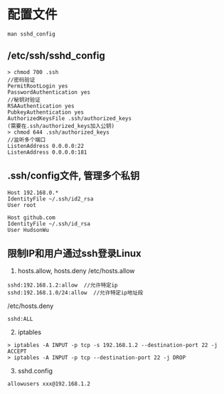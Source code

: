 # 配置文件

```
man sshd_config
```

## /etc/ssh/sshd_config
```
> chmod 700 .ssh
//密码验证
PermitRootLogin yes
PasswordAuthentication yes
//秘钥对验证
RSAAuthentication yes
PubkeyAuthentication yes
AuthorizedKeysFile .ssh/authorized_keys
(需要在.ssh/authorized_keys加入公钥)
> chmod 644 .ssh/authorized_keys
//监听多个端口
ListenAddress 0.0.0.0:22
ListenAddress 0.0.0.0:181
```

## .ssh/config文件, 管理多个私钥
```
Host 192.168.0.*
IdentityFile ~/.ssh/id2_rsa
User root

Host github.com
IdentityFile ~/.ssh/id_rsa
User HudsonWu
```

## 限制IP和用户通过ssh登录Linux

1. hosts.allow, hosts.deny
/etc/hosts.allow
```
sshd:192.168.1.2:allow  //允许特定ip
sshd:192.168.1.0/24:allow  //允许特定ip地址段
```
/etc/hosts.deny
```
sshd:ALL
```

2. iptables
```
> iptables -A INPUT -p tcp -s 192.168.1.2 --destination-port 22 -j ACCEPT
> iptables -A INPUT -p tcp --destination-port 22 -j DROP
```

3. sshd.config
```
allowusers xxx@192.168.1.2
```

